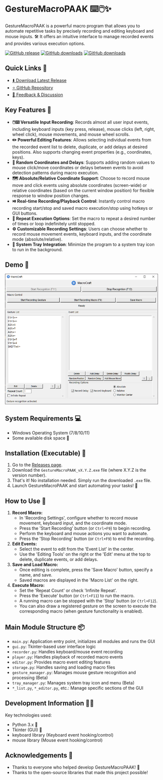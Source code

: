# GestureMacroPAAK ⌨️🖱️✨

GestureMacroPAAK is a powerful macro program that allows you to automate repetitive tasks by precisely recording and editing keyboard and mouse inputs. 🛠️ It offers an intuitive interface to manage recorded events and provides various execution options.

[![GitHub release](https://img.shields.io/github/release/htpaak/GestureMacroPAAK.svg?logo=github)](https://github.com/htpaak/GestureMacroPAAK/releases/latest)
[![GitHub downloads](https://img.shields.io/github/downloads/htpaak/GestureMacroPAAK/latest/total.svg?logo=github)](https://github.com/htpaak/GestureMacroPAAK/releases/latest)
[![GitHub downloads](https://img.shields.io/github/downloads/htpaak/GestureMacroPAAK/total.svg?logo=github)](https://github.com/htpaak/GestureMacroPAAK/releases)

## Quick Links 🔗

- [⬇️ Download Latest Release](https://github.com/htpaak/GestureMacroPAAK/releases/latest)
- [⭐ GitHub Repository](https://github.com/htpaak/GestureMacroPAAK)
- [💬 Feedback & Discussion](https://github.com/htpaak/GestureMacroPAAK/discussions)

## Key Features 🌟

- **🖱️⌨️ Versatile Input Recording**: Records almost all user input events, including keyboard inputs (key press, release), mouse clicks (left, right, wheel click), mouse movements, and mouse wheel scrolls.
- **✏️ Powerful Editing Features**: Allows selecting individual events from the recorded event list to delete, duplicate, or add delays at desired positions. Also supports changing event properties (e.g., coordinates, keys).
- **🎲 Random Coordinates and Delays**: Supports adding random values to mouse click/move coordinates or delays between events to avoid detection patterns during macro execution.
- **🗺️ Absolute/Relative Coordinate Support**: Choose to record mouse move and click events using absolute coordinates (screen-wide) or relative coordinates (based on the current window position) for flexible response to window position changes.
- **⏯️ Real-time Recording/Playback Control**: Instantly control macro recording start/stop and saved macro execution/stop using hotkeys or GUI buttons.
- **🔄 Repeat Execution Options**: Set the macro to repeat a desired number of times or loop indefinitely until stopped.
- **⚙️ Customizable Recording Settings**: Users can choose whether to record mouse movement events, keyboard inputs, and the coordinate mode (absolute/relative).
- **🚀 System Tray Integration**: Minimize the program to a system tray icon to run in the background.

## Demo 📸

![GestureMacroPAAK Demo](assets/Demo_1.png)
<!-- *(Additional screenshots to be added later)* -->
<!-- ![GestureMacroPAAK Event Editing](assets/Demo_Edit.png) -->

## System Requirements 💻

- Windows Operating System (7/8/10/11)
- Some available disk space 💾

## Installation (Executable) 🚀

1.  Go to the [Releases page](https://github.com/htpaak/GestureMacroPAAK/releases/latest).
2.  Download the `GestureMacroPAAK_vX.Y.Z.exe` file (where X.Y.Z is the version number).
3.  That's it! No installation needed. Simply run the downloaded `.exe` file.
4.  Launch GestureMacroPAAK and start automating your tasks! 🎉

## How to Use 📖

1.  **Record Macro:**
    *   In 'Recording Settings', configure whether to record mouse movement, keyboard input, and the coordinate mode.
    *   Press the 'Start Recording' button (or `Ctrl+F9`) to begin recording.
    *   Perform the keyboard and mouse actions you want to automate.
    *   Press the 'Stop Recording' button (or `Ctrl+F9`) to end the recording.
2.  **Edit Events:**
    *   Select the event to edit from the 'Event List' in the center.
    *   Use the 'Editing Tools' on the right or the 'Edit' menu at the top to delete, duplicate events, or add delays.
3.  **Save and Load Macro:**
    *   Once editing is complete, press the 'Save Macro' button, specify a name, and save.
    *   Saved macros are displayed in the 'Macro List' on the right.
4.  **Execute Macro:**
    *   Set the 'Repeat Count' or check 'Infinite Repeat'.
    *   Press the 'Execute' button (or `Ctrl+F11`) to run the macro.
    *   A running macro can be stopped with the 'Stop' button (or `Ctrl+F12`).
    *   You can also draw a registered gesture on the screen to execute the corresponding macro (when gesture functionality is enabled).

## Main Module Structure 📦

-   `main.py`: Application entry point, initializes all modules and runs the GUI
-   `gui.py`: Tkinter-based user interface logic
-   `recorder.py`: Handles keyboard/mouse event recording
-   `player.py`: Handles playback of recorded macro events
-   `editor.py`: Provides macro event editing features
-   `storage.py`: Handles saving and loading macro files
-   `gesture_manager.py`: Manages mouse gesture recognition and processing (Beta)
-   `tray_manager.py`: Manages system tray icon and menu (Beta)
-   `*_list.py`, `*_editor.py`, etc.: Manage specific sections of the GUI

## Development Information 👨‍💻

Key technologies used:
-   Python 3.x 🐍
-   Tkinter (GUI) 🎨
-   keyboard library (Keyboard event hooking/control)
-   mouse library (Mouse event hooking/control)

## Acknowledgements 🙏

-   Thanks to everyone who helped develop GestureMacroPAAK! 💖
-   Thanks to the open-source libraries that made this project possible!
